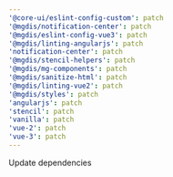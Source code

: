 ```yaml
---
'@core-ui/eslint-config-custom': patch
'@mgdis/notification-center': patch
'@mgdis/eslint-config-vue3': patch
'@mgdis/linting-angularjs': patch
'notification-center': patch
'@mgdis/stencil-helpers': patch
'@mgdis/mg-components': patch
'@mgdis/sanitize-html': patch
'@mgdis/linting-vue2': patch
'@mgdis/styles': patch
'angularjs': patch
'stencil': patch
'vanilla': patch
'vue-2': patch
'vue-3': patch
---
```


Update dependencies
